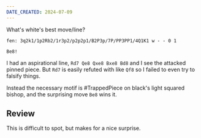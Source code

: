 ```yaml
---
DATE_CREATED: 2024-07-09
---
```

What's white's best move/line?

```chess
fen: 3q2k1/1p2Rb2/1r3p2/p2p2p1/B2P3p/7P/PP3PP1/4Q1K1 w - - 0 1
```

<!-- divider -->

`Be8!`

I had an aspirational line, `Rd7 Qe8 Qxe8 Bxe8 Bd8` and I see the attacked pinned piece. But `Rd7` is easily refuted with like `Qf8` so I failed to even try to falsify things.

Instead the necessary motif is #TrappedPiece on black's light squared bishop, and the surprising move `Be8` wins it.

## Review

This is difficult to spot, but makes for a nice surprise.